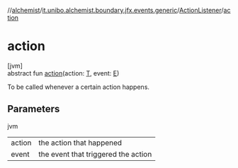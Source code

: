 //[alchemist](../../../index.md)/[it.unibo.alchemist.boundary.jfx.events.generic](../index.md)/[ActionListener](index.md)/[action](action.md)

# action

[jvm]\
abstract fun [action](action.md)(action: [T](index.md), event: [E](index.md))

To be called whenever a certain action happens.

## Parameters

jvm

| | |
|---|---|
| action | the action that happened |
| event | the event that triggered the action |
